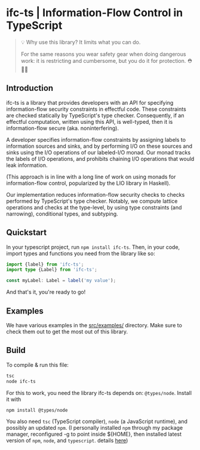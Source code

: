 # ifc-ts | Information-Flow Control in TypeScript

> 💡 Why use this library? It limits what you can do.
> 
> For the same reasons you wear safety gear when doing dangerous work: it is restricting and cumbersome, but you do it for protection. ⛑️🧑‍🚀

## Introduction
ifc-ts is a library that provides developers with an API
for specifying information-flow security constraints in
effectful code. These constraints are checked statically
by TypeScript's type checker. Consequently, if an effectful
computation, written using this API, is well-typed, then it
is information-flow secure (aka. noninterfering).

A developer specifies information-flow constraints by
assigning labels to information sources and sinks, and
by performing I/O on these sources and sinks using the
I/O operations of our labeled-I/O monad. Our monad
tracks the labels of I/O operations, and prohibits
chaining I/O operations that would leak information.

(This approach is in line with a long line of work on
using monads for information-flow control, popularized
by the LIO library in Haskell).

Our implementation reduces information-flow security
checks to checks performed by TypeScript's type checker.
Notably, we compute lattice operations and checks at the
type-level, by using type constraints (and narrowing),
conditional types, and subtyping.

## Quickstart
In your typescript project, run ```npm install ifc-ts```.
Then, in your code, import types and functions you need from the library like so:

```typescript
import {label} from 'ifc-ts';
import type {Label} from 'ifc-ts';

const myLabel: Label = label('my value');
```
And that's it, you're ready to go!

## Examples

We have various examples in the [src/examples/]() directory. Make sure to check them out to get the most out of this library.


## Build

To compile & run this file:

```sh
tsc
node ifc-ts
```

For this to work, you need the library ifc-ts depends on:
`@types/node`. Install it with

```sh
npm install @types/node
```

You also need `tsc` (TypeScript compiler), `node` (a 
JavaScript runtime), and possibly an updated `npm`.
(I personally installed `npm` through my package manager,
reconfigured -g to point inside ${HOME}, then installed 
latest version of `npm`, `node`, and `typescript`. details
[here](https://github.com/sindresorhus/guides/blob/main/npm-global-without-sudo.md))

